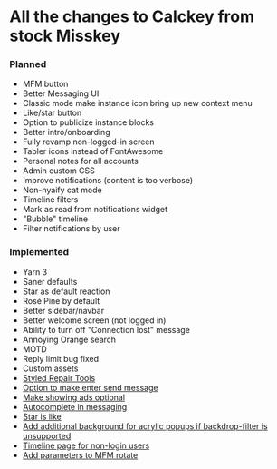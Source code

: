 # All the changes to Calckey from stock Misskey

### Planned

- MFM button
- Better Messaging UI
- Classic mode make instance icon bring up new context menu
- Like/star button
- Option to publicize instance blocks
- Better intro/onboarding
- Fully revamp non-logged-in screen
- Tabler icons instead of FontAwesome
- Personal notes for all accounts
- Admin custom CSS
- Improve notifications (content is too verbose)
- Non-nyaify cat mode
- Timeline filters
- Mark as read from notifications widget
- "Bubble" timeline
- Filter notifications by user

### Implemented

- Yarn 3
- Saner defaults
- Star as default reaction
- Rosé Pine by default
- Better sidebar/navbar
- Better welcome screen (not logged in)
- Ability to turn off "Connection lost" message
- Annoying Orange search
- MOTD
- Reply limit bug fixed
- Custom assets
- [Styled Repair Tools](https://github.com/misskey-dev/misskey/pull/8956)
- [Option to make enter send message](https://github.com/misskey-dev/misskey/pull/8954)
- [Make showing ads optional](https://github.com/misskey-dev/misskey/pull/8996)
- [Autocomplete in messaging](https://github.com/misskey-dev/misskey/pull/8955)
- [Star is like](https://github.com/JakeMBauer/Misskey-Extras/blob/master/patches/star-is-like.patch)
- [Add additional background for acrylic popups if backdrop-filter is unsupported](https://github.com/misskey-dev/misskey/pull/8671)
- [Timeline page for non-login users](https://github.com/misskey-dev/misskey/pull/8927)
- [Add parameters to MFM rotate](https://github.com/misskey-dev/misskey/pull/8549)
